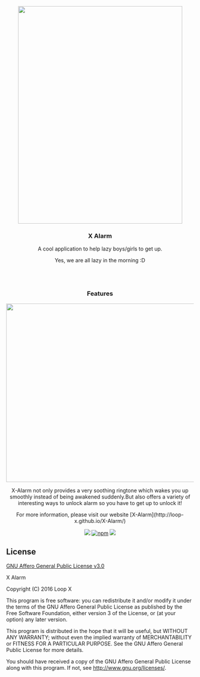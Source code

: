 <div align="center">
<img src="https://github.com/Loop-X/X-Alarm/blob/master/images/x-alarm-nexus.png"  width="441"  height="585" />
</div>
 
 <h3 align="center">X Alarm</h3>
 <p align="center">
   A cool application to help lazy boys/girls to get up.
 </p>
 
 <p align="center">
Yes, we are all lazy in the morning :D
 </p>
 
 </br></br>
 <h3 align="center">Features</h3>

<div align="center">
<img src="https://github.com/Loop-X/X-Alarm/blob/master/images/x-alarm-awesome.jpg"  width="680"  height="480" />
 </div>

 <p align="center">
X-Alarm not only provides a very soothing ringtone which wakes you up smoothly instead of being awakened suddenly.But also 
offers a variety of interesting ways to unlock alarm so you have to get up to unlock it!
 </p>

<p align="center">
For more information, please visit our website [X-Alarm](http://loop-x.github.io/X-Alarm/)
</p>



<p align="center">
<a target="_blank" href="https://github.com/Loop-X/X-Alarm/releases"><img src="https://img.shields.io/badge/release-1.0.0-brightgreen.svg" ></a>
<a target="_blank" href="http://loop-x.github.io/X-Alarm/"><img src="https://img.shields.io/badge/andorid-4.0-green.svg" alt="npm"></a>
<a target="_blank" href='https://github.com/Loop-X/X-Alarm/blob/master/LICENSE.txt'><img src='https://img.shields.io/badge/license-AGPL%20v3.0-blue.svg'  /></a>
</p>

License 
--------

[GNU Affero General Public License v3.0](https://github.com/Loop-X/X-Alarm/blob/master/LICENSE.txt)

X Alarm 

Copyright (C) 2016  Loop X

This program is free software: you can redistribute it and/or modify
it under the terms of the GNU Affero General Public License as
published by the Free Software Foundation, either version 3 of the
License, or (at your option) any later version.

This program is distributed in the hope that it will be useful,
but WITHOUT ANY WARRANTY; without even the implied warranty of
MERCHANTABILITY or FITNESS FOR A PARTICULAR PURPOSE.  See the
GNU Affero General Public License for more details.

You should have received a copy of the GNU Affero General Public License
along with this program.  If not, see <http://www.gnu.org/licenses/>.


